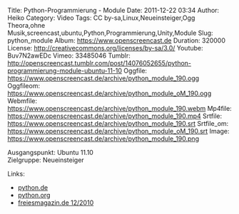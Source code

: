 Title: Python-Programmierung - Module
Date: 2011-12-22 03:34
Author: Heiko
Category: Video
Tags: CC by-sa,Linux,Neueinsteiger,Ogg Theora,ohne Musik,screencast,ubuntu,Python,Programmierung,Unity,Module
Slug: python_module
Album: https://www.openscreencast.de
Duration: 320000
License: http://creativecommons.org/licenses/by-sa/3.0/
Youtube: Buv7N2awEDc
Vimeo: 33485046
Tumblr: http://openscreencast.tumblr.com/post/14076052655/python-programmierung-module-ubuntu-11-10
Oggfile: https://www.openscreencast.de/archive/python_module_190.ogg
Oggfileom: https://www.openscreencast.de/archive/python_module_oM_190.ogg
Webmfile: https://www.openscreencast.de/archive/python_module_190.webm
Mp4file: https://www.openscreencast.de/archive/python_module_190.mp4
Srtfile: https://www.openscreencast.de/archive/python_module_190.srt
Srtfile_om: https://www.openscreencast.de/archive/python_module_oM_190.srt
Image: https://www.openscreencast.de/archive/python_module_190.png

Ausgangspunkt: Ubuntu 11.10  
Zielgruppe: Neueinsteiger  

Links:

  * [python.de](http://www.python.de "Link zu Python.de" )
  * [python.org](http://www.python.org "Link zu Python.org" )
  * [freiesmagazin.de 12/2010](http://www.freiesmagazin.de/freiesMagazin-2010-12 "Link zu freiesmagazin.de" )

